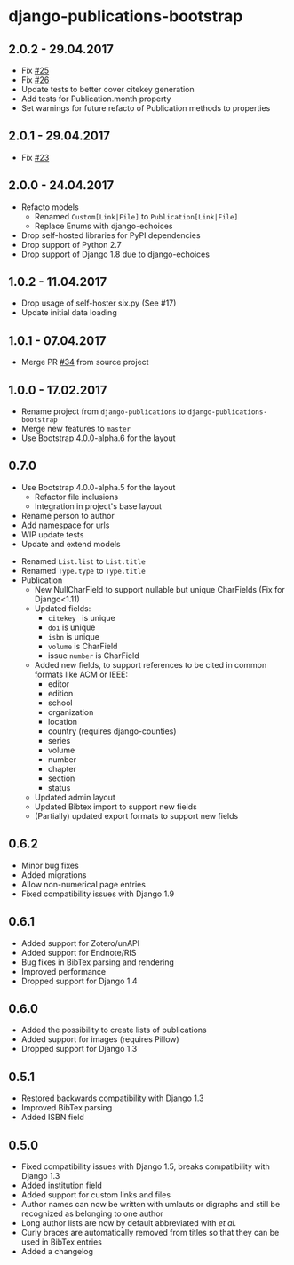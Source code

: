 # django-publications-bootstrap

## 2.0.2 - 29.04.2017
- Fix [#25](https://github.com/mbourqui/django-publications-bootstrap/issues/25)
- Fix [#26](https://github.com/mbourqui/django-publications-bootstrap/issues/26)
- Update tests to better cover citekey generation
- Add tests for Publication.month property
- Set warnings for future refacto of Publication methods to properties

## 2.0.1 - 29.04.2017
- Fix [#23](https://github.com/mbourqui/django-publications-bootstrap/issues/23)

## 2.0.0 - 24.04.2017
- Refacto models
  * Renamed `Custom[Link|File]` to `Publication[Link|File]`
  * Replace Enums with django-echoices
- Drop self-hosted libraries for PyPI dependencies
- Drop support of Python 2.7
- Drop support of Django 1.8 due to django-echoices

## 1.0.2 - 11.04.2017
- Drop usage of self-hoster six.py (See #17)
- Update initial data loading

## 1.0.1 - 07.04.2017
- Merge PR [#34](https://github.com/lucastheis/django-publications/pull/34) from source project

## 1.0.0 - 17.02.2017
- Rename project from `django-publications` to `django-publications-bootstrap`
- Merge new features to `master`
- Use Bootstrap 4.0.0-alpha.6 for the layout

## 0.7.0
- Use Bootstrap 4.0.0-alpha.5 for the layout
  - Refactor file inclusions
  - Integration in project's base layout
- Rename person to author
- Add namespace for urls
- WIP update tests
- Update and extend models
 * Renamed `List.list` to `List.title`
 * Renamed `Type.type` to `Type.title`
 * Publication
   - New NullCharField to support nullable but unique CharFields (Fix for Django<1.11)
   - Updated fields:
     + `citekey ` is unique
     + `doi` is unique
     + `isbn` is unique
     + `volume` is CharField
     + issue `number` is CharField
   - Added new fields, to support references to be cited in common formats like ACM or IEEE:
      + editor
      + edition
      + school
      + organization
      + location
      + country (requires django-counties)
      + series
      + volume
      + number
      + chapter
      + section
      + status
   - Updated admin layout
   - Updated Bibtex import to support new fields
   - (Partially) updated export formats to support new fields

## 0.6.2
- Minor bug fixes
- Added migrations
- Allow non-numerical page entries
- Fixed compatibility issues with Django 1.9

## 0.6.1
- Added support for Zotero/unAPI
- Added support for Endnote/RIS
- Bug fixes in BibTex parsing and rendering
- Improved performance
- Dropped support for Django 1.4

## 0.6.0
- Added the possibility to create lists of publications
- Added support for images (requires Pillow)
- Dropped support for Django 1.3

## 0.5.1
- Restored backwards compatibility with Django 1.3
- Improved BibTex parsing
- Added ISBN field

## 0.5.0
- Fixed compatibility issues with Django 1.5, breaks compatibility with Django 1.3
- Added institution field
- Added support for custom links and files
- Author names can now be written with umlauts or digraphs and still be recognized as belonging to one author
- Long author lists are now by default abbreviated with *et al.*
- Curly braces are automatically removed from titles so that they can be used in BibTex entries
- Added a changelog
